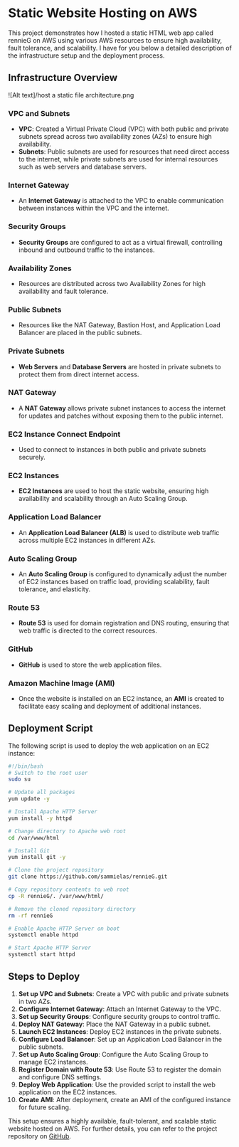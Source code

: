 # Static Website Hosting on AWS

This project demonstrates how I hosted a static HTML web app called rennieG on AWS using various AWS resources to ensure high availability, fault tolerance, and scalability. I have for you below a detailed description of the infrastructure setup and the deployment process.

## Infrastructure Overview
![Alt text]/host a static file architecture.png
### VPC and Subnets
- **VPC**: Created a Virtual Private Cloud (VPC) with both public and private subnets spread across two availability zones (AZs) to ensure high availability.
- **Subnets**: Public subnets are used for resources that need direct access to the internet, while private subnets are used for internal resources such as web servers and database servers.

### Internet Gateway
- An **Internet Gateway** is attached to the VPC to enable communication between instances within the VPC and the internet.

### Security Groups
- **Security Groups** are configured to act as a virtual firewall, controlling inbound and outbound traffic to the instances.

### Availability Zones
- Resources are distributed across two Availability Zones for high availability and fault tolerance.

### Public Subnets
- Resources like the NAT Gateway, Bastion Host, and Application Load Balancer are placed in the public subnets.

### Private Subnets
- **Web Servers** and **Database Servers** are hosted in private subnets to protect them from direct internet access.

### NAT Gateway
- A **NAT Gateway** allows private subnet instances to access the internet for updates and patches without exposing them to the public internet.

### EC2 Instance Connect Endpoint
- Used to connect to instances in both public and private subnets securely.

### EC2 Instances
- **EC2 Instances** are used to host the static website, ensuring high availability and scalability through an Auto Scaling Group.

### Application Load Balancer
- An **Application Load Balancer (ALB)** is used to distribute web traffic across multiple EC2 instances in different AZs.

### Auto Scaling Group
- An **Auto Scaling Group** is configured to dynamically adjust the number of EC2 instances based on traffic load, providing scalability, fault tolerance, and elasticity.

### Route 53
- **Route 53** is used for domain registration and DNS routing, ensuring that web traffic is directed to the correct resources.

### GitHub
- **GitHub** is used to store the web application files.

### Amazon Machine Image (AMI)
- Once the website is installed on an EC2 instance, an **AMI** is created to facilitate easy scaling and deployment of additional instances.

## Deployment Script

The following script is used to deploy the web application on an EC2 instance:

```bash
#!/bin/bash
# Switch to the root user
sudo su

# Update all packages
yum update -y

# Install Apache HTTP Server
yum install -y httpd

# Change directory to Apache web root
cd /var/www/html

# Install Git
yum install git -y

# Clone the project repository
git clone https://github.com/sammielas/rennieG.git

# Copy repository contents to web root
cp -R rennieG/. /var/www/html/

# Remove the cloned repository directory
rm -rf rennieG

# Enable Apache HTTP Server on boot
systemctl enable httpd

# Start Apache HTTP Server
systemctl start httpd
```

## Steps to Deploy

1. **Set up VPC and Subnets**: Create a VPC with public and private subnets in two AZs.
2. **Configure Internet Gateway**: Attach an Internet Gateway to the VPC.
3. **Set up Security Groups**: Configure security groups to control traffic.
4. **Deploy NAT Gateway**: Place the NAT Gateway in a public subnet.
5. **Launch EC2 Instances**: Deploy EC2 instances in the private subnets.
6. **Configure Load Balancer**: Set up an Application Load Balancer in the public subnets.
7. **Set up Auto Scaling Group**: Configure the Auto Scaling Group to manage EC2 instances.
8. **Register Domain with Route 53**: Use Route 53 to register the domain and configure DNS settings.
9. **Deploy Web Application**: Use the provided script to install the web application on the EC2 instances.
10. **Create AMI**: After deployment, create an AMI of the configured instance for future scaling.

This setup ensures a highly available, fault-tolerant, and scalable static website hosted on AWS. For further details, you can refer to the project repository on [GitHub](https://github.com/sammielas/rennieG).
